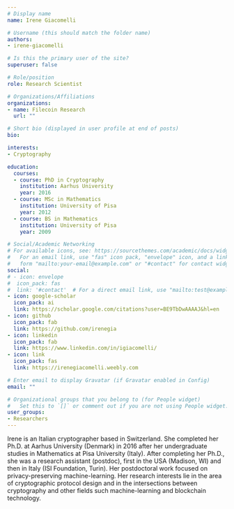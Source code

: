 ```yaml
---
# Display name
name: Irene Giacomelli

# Username (this should match the folder name)
authors:
- irene-giacomelli

# Is this the primary user of the site?
superuser: false

# Role/position
role: Research Scientist

# Organizations/Affiliations
organizations:
- name: Filecoin Research
  url: ""

# Short bio (displayed in user profile at end of posts)
bio:

interests:
- Cryptography

education:
  courses:
  - course: PhD in Cryptography
    institution: Aarhus University
    year: 2016
  - course: MSc in Mathematics
    institution: University of Pisa
    year: 2012
  - course: BS in Mathematics
    institution: University of Pisa
    year: 2009

# Social/Academic Networking
# For available icons, see: https://sourcethemes.com/academic/docs/widgets/#icons
#   For an email link, use "fas" icon pack, "envelope" icon, and a link in the
#   form "mailto:your-email@example.com" or "#contact" for contact widget.
social:
# - icon: envelope
#  icon_pack: fas
#  link: '#contact'  # For a direct email link, use "mailto:test@example.org".
- icon: google-scholar
  icon_pack: ai
  link: https://scholar.google.com/citations?user=BE9TbDwAAAAJ&hl=en
- icon: github
  icon_pack: fab
  link: https://github.com/irenegia
- icon: linkedin
  icon_pack: fab
  link: https://www.linkedin.com/in/igiacomelli/
- icon: link
  icon_pack: fas
  link: https://irenegiacomelli.weebly.com

# Enter email to display Gravatar (if Gravatar enabled in Config)
email: ""

# Organizational groups that you belong to (for People widget)
#   Set this to `[]` or comment out if you are not using People widget.  
user_groups:
- Researchers
---
```


Irene is an Italian cryptographer based in Switzerland. She completed her Ph.D. at Aarhus University (Denmark) in 2016 after her undergraduate studies in Mathematics at Pisa University (Italy). After completing her Ph.D., she was a research assistant (postdoc), first in the USA (Madison, WI) and then in Italy (ISI Foundation, Turin). Her postdoctoral work focused on privacy-preserving machine-learning. Her research interests lie in the area of cryptographic protocol design and in the intersections between cryptography and other fields such machine-learning and blockchain technology.
